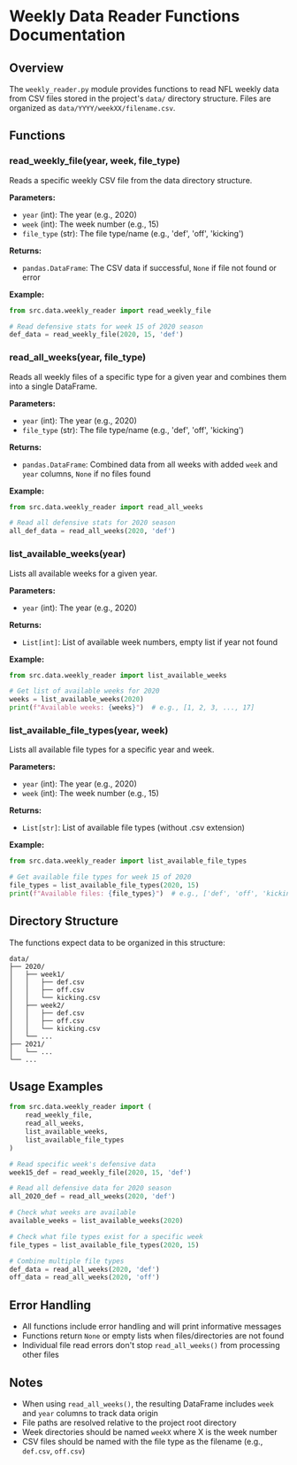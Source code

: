 # Weekly Data Reader Functions Documentation

## Overview

The `weekly_reader.py` module provides functions to read NFL weekly data from CSV files stored in the project's `data/` directory structure. Files are organized as `data/YYYY/weekXX/filename.csv`.

## Functions

### read_weekly_file(year, week, file_type)

Reads a specific weekly CSV file from the data directory structure.

**Parameters:**
- `year` (int): The year (e.g., 2020)
- `week` (int): The week number (e.g., 15)
- `file_type` (str): The file type/name (e.g., 'def', 'off', 'kicking')

**Returns:**
- `pandas.DataFrame`: The CSV data if successful, `None` if file not found or error

**Example:**
```python
from src.data.weekly_reader import read_weekly_file

# Read defensive stats for week 15 of 2020 season
def_data = read_weekly_file(2020, 15, 'def')
```

### read_all_weeks(year, file_type)

Reads all weekly files of a specific type for a given year and combines them into a single DataFrame.

**Parameters:**
- `year` (int): The year (e.g., 2020)
- `file_type` (str): The file type/name (e.g., 'def', 'off', 'kicking')

**Returns:**
- `pandas.DataFrame`: Combined data from all weeks with added `week` and `year` columns, `None` if no files found

**Example:**
```python
from src.data.weekly_reader import read_all_weeks

# Read all defensive stats for 2020 season
all_def_data = read_all_weeks(2020, 'def')
```

### list_available_weeks(year)

Lists all available weeks for a given year.

**Parameters:**
- `year` (int): The year (e.g., 2020)

**Returns:**
- `List[int]`: List of available week numbers, empty list if year not found

**Example:**
```python
from src.data.weekly_reader import list_available_weeks

# Get list of available weeks for 2020
weeks = list_available_weeks(2020)
print(f"Available weeks: {weeks}")  # e.g., [1, 2, 3, ..., 17]
```

### list_available_file_types(year, week)

Lists all available file types for a specific year and week.

**Parameters:**
- `year` (int): The year (e.g., 2020)
- `week` (int): The week number (e.g., 15)

**Returns:**
- `List[str]`: List of available file types (without .csv extension)

**Example:**
```python
from src.data.weekly_reader import list_available_file_types

# Get available file types for week 15 of 2020
file_types = list_available_file_types(2020, 15)
print(f"Available files: {file_types}")  # e.g., ['def', 'off', 'kicking']
```

## Directory Structure

The functions expect data to be organized in this structure:

```
data/
├── 2020/
│   ├── week1/
│   │   ├── def.csv
│   │   ├── off.csv
│   │   └── kicking.csv
│   ├── week2/
│   │   ├── def.csv
│   │   ├── off.csv
│   │   └── kicking.csv
│   └── ...
├── 2021/
│   └── ...
└── ...
```

## Usage Examples

```python
from src.data.weekly_reader import (
    read_weekly_file, 
    read_all_weeks, 
    list_available_weeks,
    list_available_file_types
)

# Read specific week's defensive data
week15_def = read_weekly_file(2020, 15, 'def')

# Read all defensive data for 2020 season
all_2020_def = read_all_weeks(2020, 'def')

# Check what weeks are available
available_weeks = list_available_weeks(2020)

# Check what file types exist for a specific week
file_types = list_available_file_types(2020, 15)

# Combine multiple file types
def_data = read_all_weeks(2020, 'def')
off_data = read_all_weeks(2020, 'off')
```

## Error Handling

- All functions include error handling and will print informative messages
- Functions return `None` or empty lists when files/directories are not found
- Individual file read errors don't stop `read_all_weeks()` from processing other files

## Notes

- When using `read_all_weeks()`, the resulting DataFrame includes `week` and `year` columns to track data origin
- File paths are resolved relative to the project root directory
- Week directories should be named `weekX` where X is the week number
- CSV files should be named with the file type as the filename (e.g., `def.csv`, `off.csv`)